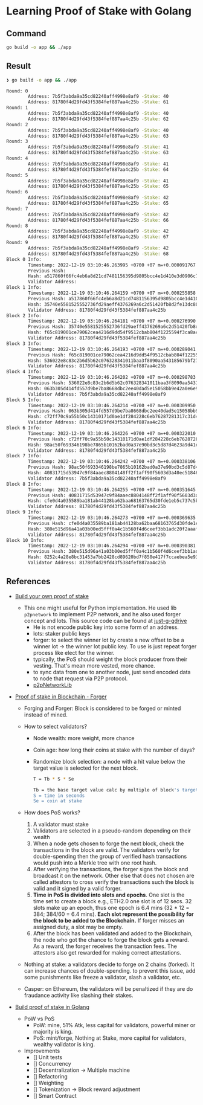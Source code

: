# Learning Proof of Stake with Golang

## Command

```bash
go build -o app && ./app
```

## Result

```bash
❯ go build -o app && ./app

Round: 0
        Address: 7b5f3abda9a35cd82240aff4998e8af9 -Stake: 40
        Address: 81780f4d29fd43f5384fef887aa4c25b -Stake: 61
Round: 1
        Address: 7b5f3abda9a35cd82240aff4998e8af9 -Stake: 40
        Address: 81780f4d29fd43f5384fef887aa4c25b -Stake: 62
Round: 2
        Address: 7b5f3abda9a35cd82240aff4998e8af9 -Stake: 40
        Address: 81780f4d29fd43f5384fef887aa4c25b -Stake: 63
Round: 3
        Address: 7b5f3abda9a35cd82240aff4998e8af9 -Stake: 41
        Address: 81780f4d29fd43f5384fef887aa4c25b -Stake: 63
Round: 4
        Address: 7b5f3abda9a35cd82240aff4998e8af9 -Stake: 41
        Address: 81780f4d29fd43f5384fef887aa4c25b -Stake: 64
Round: 5
        Address: 7b5f3abda9a35cd82240aff4998e8af9 -Stake: 41
        Address: 81780f4d29fd43f5384fef887aa4c25b -Stake: 65
Round: 6
        Address: 7b5f3abda9a35cd82240aff4998e8af9 -Stake: 42
        Address: 81780f4d29fd43f5384fef887aa4c25b -Stake: 65
Round: 7
        Address: 7b5f3abda9a35cd82240aff4998e8af9 -Stake: 42
        Address: 81780f4d29fd43f5384fef887aa4c25b -Stake: 66
Round: 8
        Address: 7b5f3abda9a35cd82240aff4998e8af9 -Stake: 42
        Address: 81780f4d29fd43f5384fef887aa4c25b -Stake: 67
Round: 9
        Address: 7b5f3abda9a35cd82240aff4998e8af9 -Stake: 42
        Address: 81780f4d29fd43f5384fef887aa4c25b -Stake: 68
Block 0 Info:
        Timestamp: 2022-12-19 03:10:46.263995 +0700 +07 m=+0.000091767
        Previous Hash:
        Hash: a517860f66fc4eb6a8d21cd7481156395d9805bcc4e1d410e3d0906c7308c06c
        Validator Address:
Block 1 Info:
        Timestamp: 2022-12-19 03:10:46.264159 +0700 +07 m=+0.000255858
        Previous Hash: a517860f66fc4eb6a8d21cd7481156395d9805bcc4e1d410e3d0906c7308c06c
        Hash: 35740e5581525552736fd29aeff4376269a6c2d51420fb8d2fe13dc80c5c058d
        Validator Address: 81780f4d29fd43f5384fef887aa4c25b
Block 2 Info:
        Timestamp: 2022-12-19 03:10:46.264181 +0700 +07 m=+0.000276990
        Previous Hash: 35740e5581525552736fd29aeff4376269a6c2d51420fb8d2fe13dc80c5c058d
        Hash: f65c819001ce79062cea4216d9dd54f9512cbab804f1225594f3ca8ac0f51f84
        Validator Address: 81780f4d29fd43f5384fef887aa4c25b
Block 3 Info:
        Timestamp: 2022-12-19 03:10:46.264193 +0700 +07 m=+0.000289041
        Previous Hash: f65c819001ce79062cea4216d9dd54f9512cbab804f1225594f3ca8ac0f51f84
        Hash: 536022e8c83c2b6d5b62c076328341011baa3f8090aa543185679bf27ad6d569
        Validator Address: 81780f4d29fd43f5384fef887aa4c25b
Block 4 Info:
        Timestamp: 2022-12-19 03:10:46.264202 +0700 +07 m=+0.000298783
        Previous Hash: 536022e8c83c2b6d5b62c076328341011baa3f8090aa543185679bf27ad6d569
        Hash: 063b305d414fd557d9be7ba8668dbc2ee40dad5e15058bb9e42a0e6e99a53bf8
        Validator Address: 7b5f3abda9a35cd82240aff4998e8af9
Block 5 Info:
        Timestamp: 2022-12-19 03:10:46.264214 +0700 +07 m=+0.000309950
        Previous Hash: 063b305d414fd557d9be7ba8668dbc2ee40dad5e15058bb9e42a0e6e99a53bf8
        Hash: c72ff70c9a55b50c14310171d0ae1df284228c6eb76287281317c31d44e977eb
        Validator Address: 81780f4d29fd43f5384fef887aa4c25b
Block 6 Info:
        Timestamp: 2022-12-19 03:10:46.264226 +0700 +07 m=+0.000322010
        Previous Hash: c72ff70c9a55b50c14310171d0ae1df284228c6eb76287281317c31d44e977eb
        Hash: 98ac50f693346198be7865b10162bad0a37e90bd3c5d87d4623a9d41e3cd878e
        Validator Address: 81780f4d29fd43f5384fef887aa4c25b
Block 7 Info:
        Timestamp: 2022-12-19 03:10:46.264242 +0700 +07 m=+0.000338106
        Previous Hash: 98ac50f693346198be7865b10162bad0a37e90bd3c5d87d4623a9d41e3cd878e
        Hash: 40831715d53947c9f84aaec8804148ff2f1aff90f5603d3a40ec518464e8e3ec
        Validator Address: 7b5f3abda9a35cd82240aff4998e8af9
Block 8 Info:
        Timestamp: 2022-12-19 03:10:46.264255 +0700 +07 m=+0.000351645
        Previous Hash: 40831715d53947c9f84aaec8804148ff2f1aff90f5603d3a40ec518464e8e3ec
        Hash: cfe0d4a035589ba181ab44128ba62baa68163765d30fde1eb5c737c5b7296f7e
        Validator Address: 81780f4d29fd43f5384fef887aa4c25b
Block 9 Info:
        Timestamp: 2022-12-19 03:10:46.264273 +0700 +07 m=+0.000369635
        Previous Hash: cfe0d4a035589ba181ab44128ba62baa68163765d30fde1eb5c737c5b7296f7e
        Hash: 380e515d96a41a03b00ed5fff0a4c1b560f4d6ceef3bb1adc20f2aaaff3cfa35
        Validator Address: 81780f4d29fd43f5384fef887aa4c25b
Block 10 Info:
        Timestamp: 2022-12-19 03:10:46.264294 +0700 +07 m=+0.000390381
        Previous Hash: 380e515d96a41a03b00ed5fff0a4c1b560f4d6ceef3bb1adc20f2aaaff3cfa35
        Hash: 8252c4a28e8bc31453a7bb2428cd89620bd7f850e417f7ccaebea5e936cec8f7
        Validator Address: 81780f4d29fd43f5384fef887aa4c25b
```

## References

- [Build your own proof of stake](https://kbtg.udemy.com/course/build-your-own-proof-of-stake-blockchain/learn/lecture/23354034#overview)
  - This one might useful for Python implementation. He used lib `p2pnetwork` to implement P2P network, and he also used forger concept and lots. This source code can be found at [just-g-gdrive](https://drive.google.com/file/d/1agTPzGDby1hrorDegnybYfjGUjnLGNo-/view?usp=share_link)
    - He is not encode public key into some form of an address.
    - lots: staker public keys
    - forger: to select the winner lot by create a new offset to be a winner lot -> the winner lot public key. To use is just repeat forger process like elect for the winner.
    - typically, the PoS should weight the block producer from their vesting. That's mean more vested, more chance.
    - to sync data from one to another node, just send encoded data to node that request via P2P protocol.
    - [p2pNetworkLib](https://pypi.org/project/p2pnetwork/)
- [Proof of stake in Blockchain - Forger](https://medium.com/techskill-brew/proof-of-stake-or-pos-in-blockchain-part-8-blockchain-basics-32d461232e1c)

  - Forging and Forger: Block is considered to be forged or minted instead of mined.
  - How to select validators?

    - Node wealth: more weight, more chance
    - Coin age: how long their coins at stake with the number of days?
    - Randomize block selection: a node with a hit value below the target value is selected for the next block.

      ```bash
      T = Tb * S * Se

      Tb = the base target value calc by multiple of block's target value and amount of time that required to forge that block
      S = time in seconds
      Se = coin at stake
      ```

  - How does PoS works?

    1. A validator must stake
    2. Validators are selected in a pseudo-random depending on their wealth
    3. When a node gets chosen to forge the next block, check the transactions in the block are valid. The validators verify for double-spending then the group of verified hash transactions would push into a Merkle tree with one root hash.
    4. After verifying the transactions, the forger signs the block and broadcast it on the network. Other else that does not chosen are called attestors to cross verify the transactions such the block is valid and it signed by a valid forger.
    5. **Time in PoS is divided into slots and epochs**. One slot is the time set to create a block e.g., ETH2.0 one slot is of 12 secs. 32 slots make up an epoch, thus one epoch is 6.4 mins (32 \* 12 = 384; 384/60 = 6.4 mins). **Each slot represent the possibility for the block to be added to the Blockchain.** If forger misses an assigned duty, a slot may be empty.
    6. After the block has been validated and added to the Blockchain, the node who got the chance to forge the block gets a reward. As a reward, the forger receives the transaction fees. The attestors also get rewarded for making correct attestations.

  - Nothing at stake: a validators decide to forge on 2 chains (forked). It can increase chances of double-spending. to prevent this issue, add some punishments like freeze a validator, slash a validator, etc.
  - Casper: on Ethereum, the validators will be penaltized if they are do fraudance activity like slashing their stakes.

- [Build proof of stake in Golang](https://levelup.gitconnected.com/build-a-proof-of-stake-blockchain-in-go-a765cb217d35)
  - PoW vs PoS
    - PoW: mine, 51% Atk, less capital for validators, powerful miner or majority is king.
    - PoS: mint/forge, Nothing at Stake, more capital for validators, wealthy validator is king.
  - Improvements
    - [] Unit tests
    - [] Concurrency
    - [] Decentralization -> Multiple machine
    - [] Refactoring
    - [] Weighting
    - [] Tokenization -> Block reward adjustment
    - [] Smart Contract
